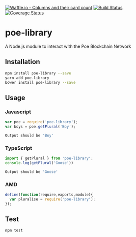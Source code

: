 [![Waffle.io - Columns and their card count](https://badge.waffle.io/Caelumlabs/poe-library.png?columns=all)](https://waffle.io/Caelumlabs/poe-library?utm_source=badge)
[![Build Status](https://travis-ci.org/Caelumlabs/poe-library.svg?branch=master)](https://travis-ci.org/Caelumlabs/poe-library)
[![Coverage Status](https://coveralls.io/repos/github/Caelumlabs/poe-library/badge.svg?branch=master)](https://coveralls.io/github/Caelumlabs/poe-library?branch=master)

# poe-library
A Node.js module to interact with the Poe Blockchain Network
## Installation
```sh
npm install poe-library --save
yarn add poe-library
bower install poe-library --save
```
## Usage
### Javascript
```javascript
var poe = require('poe-library');
var boys = poe.getPlural('Boy');
```
```sh
Output should be 'Boy'
```
### TypeScript
```typescript
import { getPlural } from 'poe-library';
console.log(getPlural('Goose'))
```
```sh
Output should be 'Goose'
```
### AMD
```javascript
define(function(require,exports,module){
  var pluralise = require('poe-library');
});
```
## Test
```sh
npm test
```
